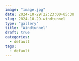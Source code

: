 ```yaml
---
image: "image.jpg"
date: 2024-10-29T22:23:00+05:30
slug: 2024-10-29-windtunnel
type: "gallery"
title: "Windtunnel"
draft: true
categories:
  - default
tags:
  - default
---
```


